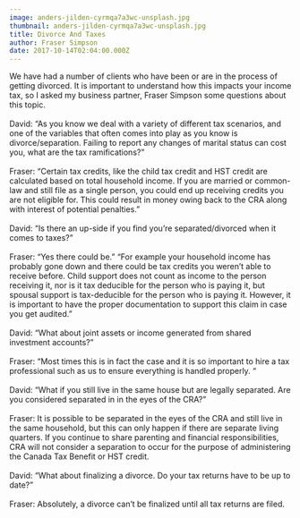 ```yaml
---
image: anders-jilden-cyrmqa7a3wc-unsplash.jpg
thumbnail: anders-jilden-cyrmqa7a3wc-unsplash.jpg
title: Divorce And Taxes
author: Fraser Simpson
date: 2017-10-14T02:04:00.000Z
---
```

We have had a number of clients who have been or are in the process of getting divorced. It is important to understand how this impacts your income tax, so I asked my business partner, Fraser Simpson some questions about this topic.\
\
David: “As you know we deal with a variety of different tax scenarios, and one of the variables that often comes into play as you know is divorce/separation. Failing to report any changes of marital status can cost you, what are the tax ramifications?”\
\
Fraser: “Certain tax credits, like the child tax credit and HST credit are calculated based on total household income. If you are married or common-law and still file as a single person, you could end up receiving credits you are not eligible for. This could result in money owing back to the CRA along with interest of potential penalties.”\
\
David: “Is there an up-side if you find you’re separated/divorced when it comes to taxes?”\
\
Fraser: “Yes there could be.” “For example your household income has probably gone down and there could be tax credits you weren’t able to receive before. Child support does not count as income to the person receiving it, nor is it tax deducible for the person who is paying it, but spousal support is tax-deducible for the person who is paying it. However, it is important to have the proper documentation to support this claim in case you get audited.”\
\
David: “What about joint assets or income generated from shared investment accounts?”\
\
Fraser: “Most times this is in fact the case and it is so important to hire a tax professional such as us to ensure everything is handled properly. “\
\
David: “What if you still live in the same house but are legally separated. Are you considered separated in in the eyes of the CRA?”\
\
Fraser: It is possible to be separated in the eyes of the CRA and still live in the same household, but this can only happen if there are separate living quarters. If you continue to share parenting and financial responsibilities, CRA will not consider a separation to occur for the purpose of administering the Canada Tax Benefit or HST credit.\
\
David: “What about finalizing a divorce. Do your tax returns have to be up to date?”\
\
Fraser: Absolutely, a divorce can’t be finalized until all tax returns are filed.